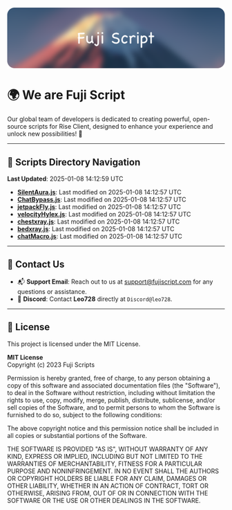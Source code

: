![Banner](.github/b.webp)

# 🌍 **We are Fuji Script**

Our global team of developers is dedicated to creating powerful, open-source scripts for Rise Client, designed to enhance your experience and unlock new possibilities! 🌟

---
<!-- SCRIPTS_NAVIGATION_START -->
## 📂 **Scripts Directory Navigation**

**Last Updated**: 2025-01-08 14:12:59 UTC

- **[SilentAura.js](scripts/SilentAura.js)**: Last modified on 2025-01-08 14:12:57 UTC
- **[ChatBypass.js](scripts/ChatBypass.js)**: Last modified on 2025-01-08 14:12:57 UTC
- **[jetpackFly.js](scripts/jetpackFly.js)**: Last modified on 2025-01-08 14:12:57 UTC
- **[velocityHylex.js](scripts/velocityHylex.js)**: Last modified on 2025-01-08 14:12:57 UTC
- **[chestxray.js](scripts/chestxray.js)**: Last modified on 2025-01-08 14:12:57 UTC
- **[bedxray.js](scripts/bedxray.js)**: Last modified on 2025-01-08 14:12:57 UTC
- **[chatMacro.js](scripts/chatMacro.js)**: Last modified on 2025-01-08 14:12:57 UTC

<!-- SCRIPTS_NAVIGATION_END -->

---

## 💬 **Contact Us**  
- 📬 **Support Email**: Reach out to us at [support@fujiscript.com](mailto:support@fujiscript.com) for any questions or assistance.  
- 💬 **Discord**: Contact **Leo728** directly at `Discord@leo728`.

---

## 📜 **License**

This project is licensed under the MIT License.  

**MIT License**  
Copyright (c) 2023 Fuji Scripts  

Permission is hereby granted, free of charge, to any person obtaining a copy of this software and associated documentation files (the "Software"), to deal in the Software without restriction, including without limitation the rights to use, copy, modify, merge, publish, distribute, sublicense, and/or sell copies of the Software, and to permit persons to whom the Software is furnished to do so, subject to the following conditions:  

The above copyright notice and this permission notice shall be included in all copies or substantial portions of the Software.  

THE SOFTWARE IS PROVIDED "AS IS", WITHOUT WARRANTY OF ANY KIND, EXPRESS OR IMPLIED, INCLUDING BUT NOT LIMITED TO THE WARRANTIES OF MERCHANTABILITY, FITNESS FOR A PARTICULAR PURPOSE AND NONINFRINGEMENT. IN NO EVENT SHALL THE AUTHORS OR COPYRIGHT HOLDERS BE LIABLE FOR ANY CLAIM, DAMAGES OR OTHER LIABILITY, WHETHER IN AN ACTION OF CONTRACT, TORT OR OTHERWISE, ARISING FROM, OUT OF OR IN CONNECTION WITH THE SOFTWARE OR THE USE OR OTHER DEALINGS IN THE SOFTWARE.  
